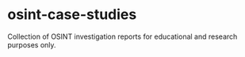 # osint-case-studies
Collection of OSINT investigation reports for educational and research purposes only.
